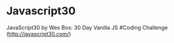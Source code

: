 # Javascript30

JavaScript30 by Wes Bos: 30 Day Vanilla JS #Coding Challenge (http://javascript30.com/)